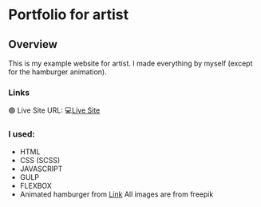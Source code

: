 # Portfolio for artist
## Overview
This is my example website for artist. I made everything by myself (except for the hamburger animation).

### Links
🟣 Live Site URL: 💻[Live Site](https://lukaszwiniarczyk.github.io/portfolio-for-artist/) 

### I used:
 - HTML
 - CSS (SCSS)
 - JAVASCRIPT
 - GULP
 - FLEXBOX
 - Animated hamburger from [Link](https://github.com/jonsuh/hamburgers)
  All images are from freepik
